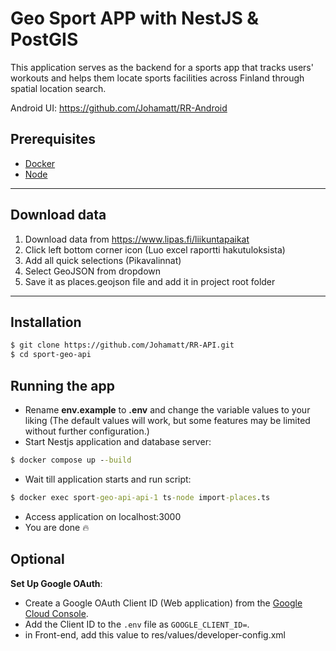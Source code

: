 # Geo Sport APP with NestJS & PostGIS
This application serves as the backend for a sports app that tracks users' workouts and helps them locate sports facilities across Finland through spatial location search.

Android UI:
https://github.com/Johamatt/RR-Android

## Prerequisites
- [Docker]
- [Node]
---

## Download data

1. Download data from https://www.lipas.fi/liikuntapaikat
2. Click left bottom corner icon (Luo excel raportti hakutuloksista)
3. Add all quick selections (Pikavalinnat)
4. Select GeoJSON from dropdown
5. Save it as places.geojson file and add it in project root folder

---

## Installation

```bash
$ git clone https://github.com/Johamatt/RR-API.git
$ cd sport-geo-api
```

## Running the app

- Rename **env.example** to **.env** and change the variable values to your liking (The default values will work, but some features may be limited without further configuration.)
- Start Nestjs application and database server:

```cmd
$ docker compose up --build
```
- Wait till application starts and run script:
```cmd
$ docker exec sport-geo-api-api-1 ts-node import-places.ts
```
- Access application on localhost:3000
- You are done 🔥

## Optional
 **Set Up Google OAuth**:
   - Create a Google OAuth Client ID (Web application) from the [Google Cloud Console](https://console.cloud.google.com/apis/credentials).
   - Add the Client ID to the `.env` file as `GOOGLE_CLIENT_ID=`.
  - in Front-end, add this value to res/values/developer-config.xml
  
   [Node]: <https://nodejs.org/en/download>
   [Docker]: <https://www.docker.com/products/docker-desktop/>

